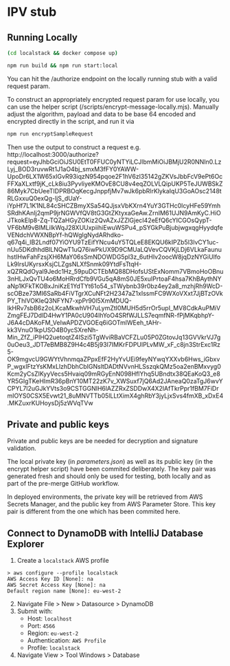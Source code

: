 # IPV stub

## Running Locally

```bash
(cd localstack && docker compose up)
```
```bash
npm run build && npm run start:local
```

You can hit the /authorize endpoint on the locally running stub with a valid request param.

To construct an appropriately encrypted request param for use locally, you can use the helper script (/scripts/encrypt-message-locally.mjs).
Manually adjust the algorithm, payload and data to be base 64 encoded and encrypted directly in the script, and run it via

```bash
npm run encryptSampleRequest
```

Then use the output to construct a request e.g. http://localhost:3000/authorize?request=eyJhbGciOiJSU0EtT0FFUC0yNTYiLCJlbmMiOiJBMjU2R0NNIn0.LzLyj_BOD3ruvwRt1J1aO4bj_smxM3fFY0YAWW-UpoDr6LX1W65xIGvR93iqzN954pqoe2F1hV6zl35142gZKVsJbbFcV9ePt6OcFFXaXLxtf9jK_cLk8iu3PyvliyeKMOvE8CU8v4eqZOLVLQipUKP5TeJUWBSkZ86Myk7CbUeeTIDPRBOqKecgJnppfjMv7wJk6pbRlrKlykaIqU3GoAOsc2148tRLGxxuQ0exQg-ljS_dUaY-iYpHf7L1K1NL84cSHCZBmyXSa54QJjsxVbKXrn4YuY3GTHc0lcyHFe59YmhSRdhKAnIj2qmP9jrNGWVfQV8tG3GtZKtyxaGeAw.ZrnIM61UJN9AmKyC.HiOJTkokEIp8-Zq-TQZaHGyZOKiz2QvAZxJZZlGjecI42eEfQ6cYICGOsQypT-VF6bM9vBlMLilkWqJ28XUUxpiihiEwuWSPu4_pSYGkPuBjubjwgxqgHyydqfeVENdchVWXNBpYf-hQWgIgNydARhdko-q67q4i_IB2Lndf07YiOYU9TzEifYNcu4uY5TQLeE8EKQU6kIPZb5l3lvCY1uc-nUu5DKdhhdBlLNQwT1uQ76iwPkUX9D9CMUaLQVevCQVKjLDj6VLkaFaunuhstlHwFahFzsjXH6MaY06sSmNDOWDG5pl3z_6utHIv2oocW8jqDzNYGiUIfoLk9lrsUKyrsxKsjCLZgsNLXfSnmk09YtdFsTtqH-xQZRQdOyal9Jedc1Hz_59puDCTEbMQ88DHofsUStExNomm7VBmoHoOBnu3nHLJxQvTU4o6MoHRrdCfb9VGu5qA8mS0JE5xuIPrtoaF4hsa7KhBAythNYaNp1KFkTKOBxJniKzE1YdTYt61o54_sTWybnb39r0bz4ey2a8_mzhjRh9WcD-scOBze73MI6SaRb4FiVTgrXCuNFt2H2347aZ1xIssmFC9WXoVXxt7JjBTzOVkPY_ThlVOKIeQ3NFYN7-xpPr90l5XmMDUQ-lkHRv7sbB6z2oLKcaMkwhVH7uLymZtI0MUH5d5rrOr5upI_MV8CdkAuPMiVZmgFEJ7DdlD4HwY1PA0cU904IhYoO4SRfWJLLS7eqmfNR-fPjMKqbhpY-J6A4cDAKoFM_VeIwAPDZVGOEq6iGOTmlWEeh_tAHr-kk3VnuO1kpUSO4B0ycSXreNh-Min_ZfZ_iPIHQ2uetoqtZ4ISzi5TgWviRBaVCFZLu05P0ZGtovJq13GVVkrVJ7g0uOeu3_JDT7eBMB8Z9H4c4B5j93I7IMKrFDPUlPLvMW_xF_c8jn3StrExc1Rz5-OK9mgvcU9GWYtVhnmqaZPpxEfF2HyYvUEi9feyNYwqYXXvb6Hws_iGbxvP_wgxIFtzYsKMxLlzhDbhCbIGNsltDADtNVvnHLSszqkQMz5oa2enBMxvyg0Kcm2yCsZIKyyVecs5Hvaiq09mRGyEnN098HflYhq5UBndtx38QEaKoQ3_e8YR5GIgTKeHImR36pBnY10MT22zK7v_XWSuxf7jQ6Ad2JAneaQ0zaTgJ6wvYCPYL7l2uGJkYVts3o9CSTGGNlH6lAZZRxZSDDwX4X2lAfTkrPpr1fBM7FiDrmIOYS0CSX5Evwt21_8uMNVTTb05lLLtXimX4ghRbY3jyLjxSvs4fmXB_xDxE4.MKZuxrKUHoysDj5zWVqTVw

## Private and public keys

Private and public keys are be needed for decryption and signature validation.

The local private key (in _parameters.json_) as well as its public key (in the encrypt helper script) have been commited deliberately. 
The key pair was generated fresh and should only be used for testing, both locally and as part of the pre-merge GitHub workflow.

In deployed environments, the private key will be retrieved from AWS Secrets Manager, and the public key from AWS Parameter Store. This key pair is different from the one which has been commited here.


## Connect to DynamoDB with IntelliJ Database Explorer

1) Create a `localstack` AWS profile

```
> aws configure --profile localstack
AWS Access Key ID [None]: na
AWS Secret Access Key [None]: na
Default region name [None]: eu-west-2
```

2) Navigate File > New > Datasource > DynamoDB
3) Submit with:
    - Host: `localhost`
    - Port: `4566`
    - Region: `eu-west-2`
    - Authentication: `AWS Profile`
    - Profile: `localstack`
4) Navigate View > Tool Windows > Database